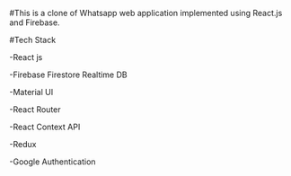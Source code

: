 #This is a clone of Whatsapp web application implemented using React.js and Firebase.

#Tech Stack

-React js

-Firebase Firestore Realtime DB

-Material UI

-React Router

-React Context API

-Redux

-Google Authentication
